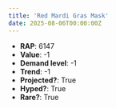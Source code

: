 ```yaml
---
title: 'Red Mardi Gras Mask'
date: 2025-08-06T00:00:00Z
---
```

- **RAP**: 6147
- **Value**: -1
- **Demand level**: -1
- **Trend**: -1
- **Projected?**: True
- **Hyped?**: True
- **Rare?**: True
